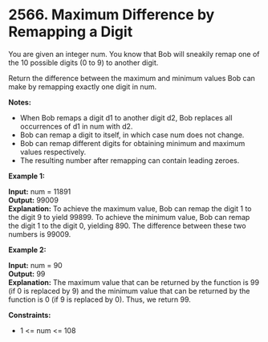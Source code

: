# 2566. Maximum Difference by Remapping a Digit
You are given an integer num. You know that Bob will sneakily remap one of the 10 possible digits (0 to 9) to another digit.

Return the difference between the maximum and minimum values Bob can make by remapping exactly one digit in num.

**Notes:**

* When Bob remaps a digit d1 to another digit d2, Bob replaces all occurrences of d1 in num with d2.
* Bob can remap a digit to itself, in which case num does not change.
* Bob can remap different digits for obtaining minimum and maximum values respectively.
* The resulting number after remapping can contain leading zeroes.

**Example 1:**

**Input:** num = 11891 <br>
**Output:** 99009<br>
**Explanation:**
To achieve the maximum value, Bob can remap the digit 1 to the digit 9 to yield 99899.
To achieve the minimum value, Bob can remap the digit 1 to the digit 0, yielding 890.
The difference between these two numbers is 99009.<br>

**Example 2:**

**Input:** num = 90<br>
**Output:** 99 <br>
**Explanation:**
The maximum value that can be returned by the function is 99 (if 0 is replaced by 9) and the minimum value that can be returned by the function is 0 (if 9 is replaced by 0).
Thus, we return 99.<br>
 

**Constraints:**

* 1 <= num <= 108
